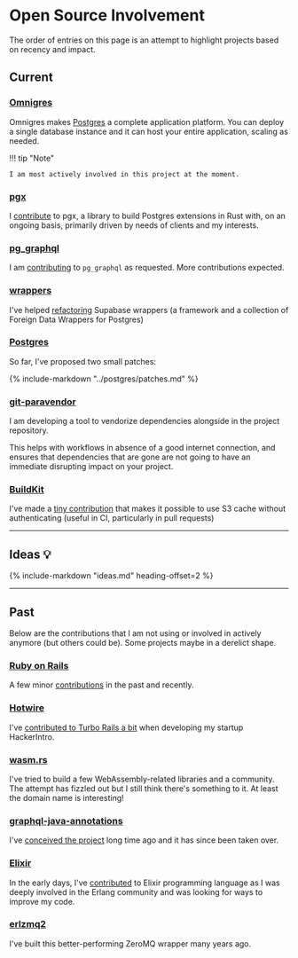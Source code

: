 # Open Source Involvement

The order of entries on this page is an attempt to highlight projects based on recency and impact.

## __Current__

### [Omnigres](https://github.com/omnigres/omnigres)

Omnigres makes [Postgres](/postgres) a complete application platform. You can deploy a
single database instance and it can host your entire application, scaling as
needed.

!!! tip "Note"

    I am most actively involved in this project at the moment.

### [pgx](https://github.com/tcdi/pgx)

I [contribute](https://github.com/tcdi/pgx/commits?author=yrashk) to pgx, a library to build Postgres extensions in Rust with, on an
ongoing basis, primarily driven by needs of clients and my interests.

### [pg_graphql](https://github.com/supabase/pg_graphql)

I am [contributing](https://github.com/supabase/pg_graphql/commits?author=yrashk) to `pg_graphql` as requested. More contributions
expected.

### [wrappers](https://github.com/supabase/wrappers)

I've helped [refactoring](https://github.com/supabase/wrappers/commits?author=yrashk) Supabase wrappers (a framework and a collection of
Foreign Data Wrappers for Postgres)

### [Postgres](https://postgresql.org/)

So far, I've proposed two small patches:

{% include-markdown "../postgres/patches.md" %}

### [git-paravendor](https://github.com/yrashk/git-paravendor)

I am developing a tool to vendorize dependencies alongside in the project repository.

This helps with workflows in absence of a good internet connection, and ensures
that dependencies that are gone are not going to have an immediate disrupting
impact on your project.

### [BuildKit](https://github.com/moby/buildkit)

I've made a [tiny contribution](https://github.com/moby/buildkit/pull/3692) that makes it possible to use S3 cache without
authenticating (useful in CI, particularly in pull requests)

---

## __Ideas__ :bulb: 

{% include-markdown "ideas.md" heading-offset=2 %}


---

## __Past__

Below are the contributions that I am not using or involved in actively anymore (but others could be). Some projects maybe in a derelict shape.


### [Ruby on Rails](https://rubyonrails.org)

A few minor [contributions](https://contributors.rubyonrails.org/contributors/yurii-rashkovskii/commits) in the past and recently.

### [Hotwire](https://hotwired.dev/)

I've [contributed to Turbo Rails a bit](https://github.com/hotwired/turbo-rails/commits?author=yrashk) when developing my startup HackerIntro.



### [wasm.rs](https://wasm.rs)

I've tried to build a few WebAssembly-related libraries and a community. The attempt has fizzled out but I still think there's
something to it. At least the domain name is interesting!

### [graphql-java-annotations](https://github.com/Enigmatis/graphql-java-annotations)

I've [conceived the project](https://github.com/Enigmatis/graphql-java-annotations/commits?author=yrashk) long time ago and it has since been taken over.

### [Elixir](https://elixir-lang.org)

In the early days, I've [contributed](https://github.com/elixir-lang/elixir/commits?author=yrashk) to Elixir programming language as I was deeply involved in the Erlang community
and was looking for ways to improve my code.

### [erlzmq2](https://github.com/zeromq/erlzmq2)

I've built this better-performing ZeroMQ wrapper many years ago.
